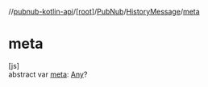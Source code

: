 //[pubnub-kotlin-api](../../../../index.md)/[[root]](../../index.md)/[PubNub](../index.md)/[HistoryMessage](index.md)/[meta](meta.md)

# meta

[js]\
abstract var [meta](meta.md): [Any](https://kotlinlang.org/api/latest/jvm/stdlib/kotlin-stdlib/kotlin/-any/index.html)?
